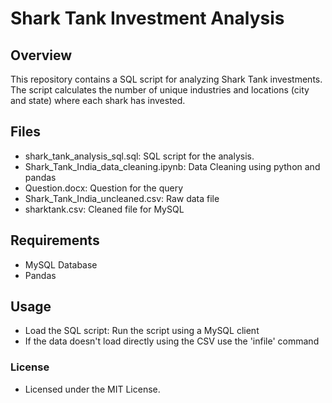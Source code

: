 # Shark Tank Investment Analysis

<h2> Overview </h2> 
This repository contains a SQL script for analyzing Shark Tank investments. The script calculates the number of unique industries and locations (city and state) where each shark has invested.

<h2> Files </h2> 

- shark_tank_analysis_sql.sql: SQL script for the analysis.
- Shark_Tank_India_data_cleaning.ipynb: Data Cleaning using python and pandas
- Question.docx: Question for the query
- Shark_Tank_India_uncleaned.csv: Raw data file
- sharktank.csv: Cleaned file for MySQL


<h2> Requirements </h2>

- MySQL Database
- Pandas

<h2> Usage </h2> 

- Load the SQL script: Run the script using a MySQL client
- If the data doesn't load directly using the CSV use the 'infile' command

<h3> License </h3>

- Licensed under the MIT License.
